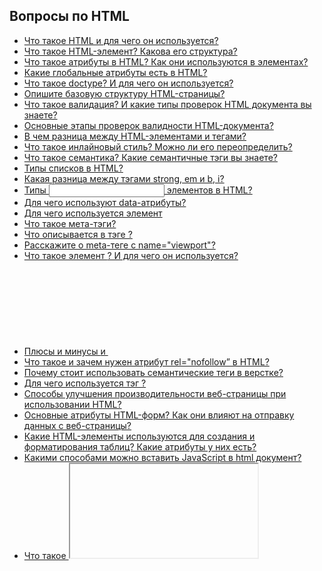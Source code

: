## Вопросы по HTML

- [Что такое HTML и для чего он используется?](1.md)
- [Что такое HTML-элемент? Какова его структура?](2.md)
- [Что такое атрибуты в HTML? Как они используются в элементах?](3.md)
- [Какие глобальные атрибуты есть в HTML?](4.md)
- [Что такое doctype? И для чего он используется?](5.md)
- [Опишите базовую структуру HTML-страницы?](6.md)
- [Что такое валидация? И какие типы проверок HTML документа вы знаете?](7.md)
- [Основные этапы проверок валидности HTML-документа?](8.md)
- [В чем разница между HTML-элементами и тегами?](9.md)
- [Что такое инлайновый стиль? Можно ли его переопределить?](10.md)
- [Что такое семантика? Какие семантичные тэги вы знаете?](11.md)
- [Типы списков в HTML?](12.md)
- [Какая разница между тэгами strong, em и b, i?](13.md)
- [Типы <input> элементов в HTML?](14.md)
- [Для чего используют data-атрибуты?](15.md)
- [Для чего используется элемент <datalist>?](16.md)
- [Что такое мета-тэги?](17.md)
- [Что описывается в тэге <head>?](18.md)
- [Расскажите о meta-теге с name="viewport"?](19.md)
- [Что такое элемент <canvas>? И для чего он используется?](20.md)
- [Плюсы и минусы <canvas> и <svg>?](21.md)
- [Что такое и зачем нужен атрибут rel="nofollow” в HTML?](22.md)
- [Почему стоит использовать семантические теги в верстке?](23.md)
- [Для чего используется тэг <label>?](24.md)
- [Способы улучшения производительности веб-страницы при использовании HTML?](25.md)
- [Основные атрибуты HTML-форм? Как они влияют на отправку данных с веб-страницы?](26.md)
- [Какие HTML-элементы используются для создания и форматирования таблиц? Какие атрибуты у них есть?](27.md)
- [Какими способами можно вставить JavaScript в  html документ?](28.md)
- [Что такое <iframe> и для чего используется?](29.md)
- [Различаи в HTML и XHTML?](30.md)
- [Разница между XHTML и XML?](31.md)
- [Что такое элемент <output> в HTML5?](32.md)

Что такое категории контента в HTML5?
Какие категории считаются основными категориями контента?
Если представить HTML5 как открытую веб-платформу, из каких блоков он состоит?
Какой тэг использовать для того, что бы сверстать кнопку?
Есть ли у HTML элементов свои дефолтные специфичные стили?
Как семантически правильно сверстать картинку с подписью?
Для какого тэга используется атрибут alt и зачем он нужен?
Для чего используются тэги <tr>, <th>, <td>?
В каких случаях лучше использовать <canvas>, а в каких <svg>?
Для чего нужен атрибут autocomplete?
Что такое свойство valueAsNumber?
Что такое атрибут target? Какие значения он принимает?
Что такое ApplicationCache в HTML5?
Для чего используется элемент <picture>?
Что такое srcset? Как работает srcset?
Как семантически верно сверстать навигационное меню?
Для чего используются тэги <sub> и <sup>?
Как можно скрыть элемент разметки не используя CSS и JS?
Разница между <meter> и <progress>?
Как можно сгруппировать опции внутри тэга <select>?
Как можно изменить форму картинки или HTML элемента?
Чем отличается <article> от <section>?
Расскажите об особенностях стилизации <svg>?
Разница между кнопкой и ссылкой в HTML?
Для чего используется атрибут decoding?
Для чего используется атрибут enterkeyhint?
Для чего используют атрибут novalidate?
Для чего используют атрибут inputmode?
Для чего используется атрибут pattern?